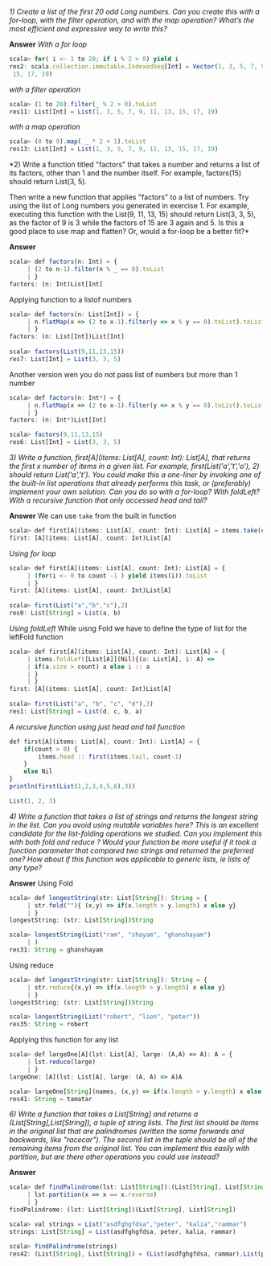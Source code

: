 *1) Create a list of the first 20 odd Long numbers. Can you create this with a for-loop, with the filter operation, and with the map operation? What’s the most efficient and expressive way to write this?*

**Answer**
*With a for loop*
```javascript
scala> for( i <- 1 to 20; if i % 2 > 0) yield i                                 
res2: scala.collection.immutable.IndexedSeq[Int] = Vector(1, 3, 5, 7, 9, 11, 13,
 15, 17, 19)
```
*with a filter operation*
```javascript
scala> (1 to 20).filter(_ % 2 > 0).toList                                       
res11: List[Int] = List(1, 3, 5, 7, 9, 11, 13, 15, 17, 19)                      
```
*with a map operation*
```javascript
scala> (0 to 9).map( _ * 2 + 1).toList                                          
res13: List[Int] = List(1, 3, 5, 7, 9, 11, 13, 15, 17, 19)                      
```
*2) Write a function titled "factors" that takes a number and returns a list of its factors, other than 1 and the number itself. For example, factors(15) should return List(3, 5).

Then write a new function that applies "factors" to a list of numbers. Try using the list of Long numbers you generated in exercise 1. For example, executing this function with the List(9, 11, 13, 15) should return List(3, 3, 5), as the factor of 9 is 3 while the factors of 15 are 3 again and 5. Is this a good place to use map and flatten? Or, would a for-loop be a better fit?*

**Answer**
```javascript
scala> def factors(n: Int) = {                                                  
     | (2 to n-1).filter(n % _ == 0).toList                                     
     | }                                                                        
factors: (n: Int)List[Int]                                                      
```
Applying function to a listof numbers
```javascript
scala> def factors(n: List[Int]) = {                                            
     | n.flatMap(x => (2 to x-1).filter(y => x % y == 0).toList).toList         
     | }                                                                        
factors: (n: List[Int])List[Int]                                                
                                                                                
scala> factors(List(9,11,13,15))                                                
res7: List[Int] = List(3, 3, 5)                                                 
```
Another version wen you do not pass list of numbers but more than 1 number 
```javascript
scala> def factors(n: Int*) = {                                                 
     | n.flatMap(x => (2 to x-1).filter(y => x % y == 0).toList).toList         
     | }                                                                        
factors: (n: Int*)List[Int] 

scala> factors(9,11,13,15)                                                      
res6: List[Int] = List(3, 3, 5)                                                 
```
*3) Write a function, first[A](items: List[A], count: Int): List[A], that returns the first x number of items in a given list. For example, first(List('a','t','o'), 2) should return List('a','t'). You could make this a one-liner by invoking one of the built-in list operations that already performs this task, or (preferably) implement your own solution. Can you do so with a for-loop? With foldLeft? With a recursive function that only accessed head and tail?*

**Answer**
We can use `take` from the built in function 
```javascript
scala> def first[A](items: List[A], count: Int): List[A] = items.take(count)    
first: [A](items: List[A], count: Int)List[A]                                   
```
*Using for loop*
```javascript
scala> def first[A](items: List[A], count: Int): List[A] = {                    
     | (for(i <- 0 to count -1 ) yield items(i)).toList                         
     | }                                                                        
first: [A](items: List[A], count: Int)List[A]                                   
                                                                                
scala> first(List("a","b","c"),2)                                               
res0: List[String] = List(a, b)                                                 
```
*Using foldLeft*
While uisng Fold we have to define the type of list for the leftFold function
```javascript
scala> def first[A](items: List[A], count: Int): List[A] = {                    
     | items.foldLeft[List[A]](Nil){(a: List[A], i: A) =>                       
     | if(a.size > count) a else i :: a                                         
     | }                                                                        
     | }                                                                        
first: [A](items: List[A], count: Int)List[A]                                   
                                                                                
scala> first(List("a", "b", "c", "d"),3)                                        
res1: List[String] = List(d, c, b, a)                                           
```
*A  recursive function using just head and tail function*
```javascript
def first[A](items: List[A], count: Int): List[A] = {
    if(count > 0) { 
        items.head :: first(items.tail, count-1)
    }
    else Nil
}
println(first(List(1,2,3,4,5,6),3))

List(1, 2, 3)
```
*4) Write a function that takes a list of strings and returns the longest string in the list. Can you avoid using mutable variables here? This is an excellent candidate for the list-folding operations we studied. Can you implement this with both fold and reduce ? Would your function be more useful if it took a function parameter that compared two strings and returned the preferred one? How about if this function was applicable to generic lists, ie lists of any type?*

**Answer**
Using Fold 
```javascript
scala> def longestString(str: List[String]): String = {
     | str.fold(""){ (x,y) => if(x.length > y.length) x else y}
     | }
longestString: (str: List[String])String

scala> longestString(List("ram", "shayam", "ghanshayam")
     | )
res31: String = ghanshayam
```
Using reduce
```javascript
scala> def longestString(str: List[String]): String = {
     | str.reduce{(x,y) => if(x.length > y.length) x else y}
     | }
longestString: (str: List[String])String

scala> longestString(List("robert", "lion", "peter"))
res35: String = robert
```
Applying this function for any list 
```javascript
scala> def largeOne[A](lst: List[A], large: (A,A) => A): A = {
     | lst.reduce(large)
     | }
largeOne: [A](lst: List[A], large: (A, A) => A)A

scala> largeOne[String](names, (x,y) => if(x.length > y.length) x else y)
res41: String = tamatar
```
*6) Write a function that takes a List[String] and returns a (List[String],List[String]), a tuple of string lists. The first list should be items in the original list that are palindromes (written the same forwards and backwards, like "racecar"). The second list in the tuple should be all of the remaining items from the original list. You can implement this easily with partition, but are there other operations you could use instead?*

**Answer**
```javascript
scala> def findPalindrome(lst: List[String]):(List[String], List[String]) = {
     | lst.partition(x => x == x.reverse)
     | }
findPalindrome: (lst: List[String])(List[String], List[String])

scala> val strings = List("asdfghgfdsa","peter", "kalia","rammar")
strings: List[String] = List(asdfghgfdsa, peter, kalia, rammar)

scala> findPalindrome(strings)
res42: (List[String], List[String]) = (List(asdfghgfdsa, rammar),List(peter, kalia))
```
